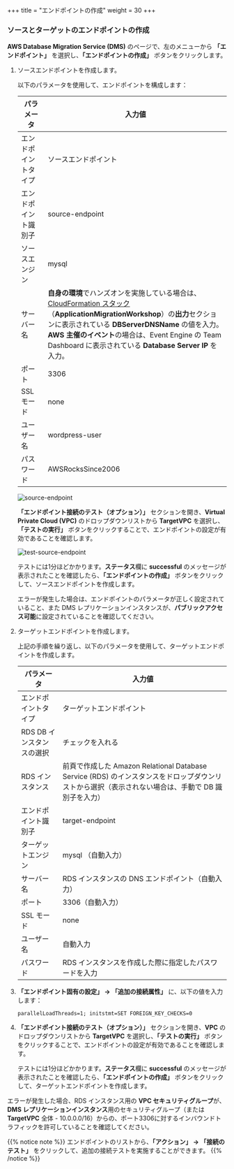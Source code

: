 +++
title = "エンドポイントの作成"
weight = 30
+++


### ソースとターゲットのエンドポイントの作成

**AWS Database Migration Service (DMS)** のページで、左のメニューから **「エンドポイント」** を選択し、**「エンドポイントの作成」** ボタンをクリックします。

1. ソースエンドポイントを作成します。 

    以下のパラメータを使用して、エンドポイントを構成します：

    | パラメータ           | 入力値                                          |
    | ------------------- | ---------------------------------------------- |
    | エンドポイントタイプ    | ソースエンドポイント                                |
    | エンドポイント識別子    | source-endpoint                                |
    | ソースエンジン         | mysql                                          |
    | サーバー名            | **自身の環境**でハンズオンを実施している場合は、<a href="https://us-west-2.console.aws.amazon.com/cloudformation/home?region=us-west-2#/" target="_blank" rel="noopener noreferrer">CloudFormation スタック</a>（**ApplicationMigrationWorkshop**）の**出力**セクションに表示されている **DBServerDNSName** の値を入力。<br> **AWS 主催のイベント**の場合は、Event Engine の Team Dashboard に表示されている **Database Server IP** を入力。   |
    | ポート                | 3306                                           |
    | SSL モード            | none                                           |
    | ユーザー名            | wordpress-user                                 |
    | パスワード            | AWSRocksSince2006                                   |

    ![source-endpoint](/db-mig/source-endpoint.ja.png)

    **「エンドポイント接続のテスト（オプション）」** セクションを開き、**Virtual Private Cloud (VPC)** のドロップダウンリストから **TargetVPC** を選択し、**「テストの実行」** ボタンをクリックすることで、エンドポイントの設定が有効であることを確認します。

    ![test-source-endpoint](/db-mig/test-source-endpoint.ja.png)

    テストには1分ほどかかります。**ステータス**欄に **successful** のメッセージが表示されたことを確認したら、**「エンドポイントの作成」** ボタンをクリックして、ソースエンドポイントを作成します。
    
    エラーが発生した場合は、エンドポイントのパラメータが正しく設定されていること、また DMS レプリケーションインスタンスが、**パブリックアクセス可能**に設定されていることを確認してください。

2. ターゲットエンドポイントを作成します。

    上記の手順を繰り返し、以下のパラメータを使用して、ターゲットエンドポイントを作成します。

    | パラメータ           | 入力値                                                 |
    | ------------------- | ----------------------------------------------------- |
    | エンドポイントタイプ       | ターゲットエンドポイント                                       |
    | RDS DB インスタンスの選択  | チェックを入れる                                            |
    | RDS インスタンス          | 前頁で作成した Amazon Relational Database Service (RDS) のインスタンスをドロップダウンリストから選択（表示されない場合は、手動で DB 識別子を入力）  |
    | エンドポイント識別子       | target-endpoint                                       |
    | ターゲットエンジン         | mysql （自動入力）                                                |
    | サーバー名                | RDS インスタンスの DNS エンドポイント（自動入力）                             |
    | ポート                   | 3306（自動入力）                                            |
    | SSL モード               | none                                                  |
    | ユーザー名                | 自動入力                                                |
    | パスワード               | RDS インスタンスを作成した際に指定したパスワードを入力 |


3. **「エンドポイント固有の設定」 → 「追加の接続属性」** に、以下の値を入力します：

    ```
    parallelLoadThreads=1; initstmt=SET FOREIGN_KEY_CHECKS=0
    ```

4. **「エンドポイント接続のテスト（オプション）」** セクションを開き、**VPC** のドロップダウンリストから **TargetVPC** を選択し、**「テストの実行」** ボタンをクリックすることで、エンドポイントの設定が有効であることを確認します。

    テストには1分ほどかかります。**ステータス**欄に **successful** のメッセージが表示されたことを確認したら、**「エンドポイントの作成」** ボタンをクリックして、ターゲットエンドポイントを作成します。

エラーが発生した場合、RDS インスタンス用の **VPC セキュリティグループ**が、 **DMS レプリケーションインスタンス**用のセキュリティグループ（または **TargetVPC** 全体 - 10.0.0.0/16）からの、ポート3306に対するインバウンドトラフィックを許可していることを確認してください。

{{% notice note %}}
エンドポイントのリストから、**「アクション」 → 「接続のテスト」** をクリックして、追加の接続テストを実施することができます。
{{% /notice %}}

